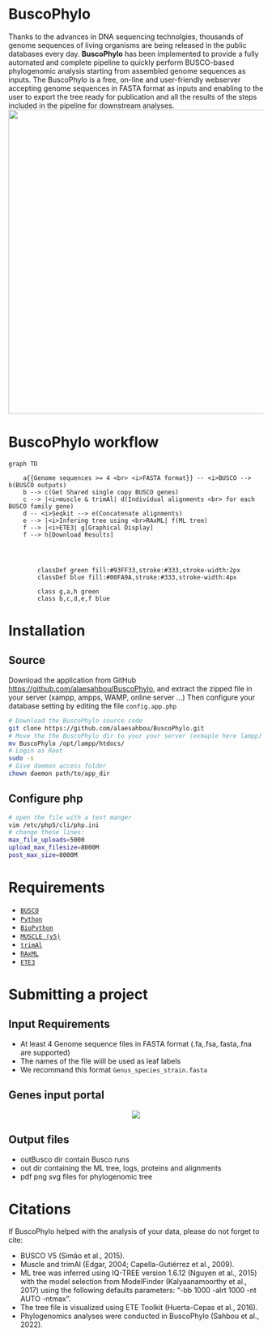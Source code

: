 # BuscoPhylo
Thanks to the advances in DNA sequencing technolgies, thousands of genome sequences of living organisms are being released in the public databases every day.  **BuscoPhylo** has been implemented to provide a fully automated and complete pipeline to quickly perform BUSCO-based phylogenomic analysis starting from assembled genome sequences as inputs. The BuscoPhylo is a free, on-line and user-friendly webserver accepting genome sequences in FASTA format as inputs and enabling to the user to export the tree ready for publication and all the results of the steps included in the pipeline for downstream analyses.
 <br>
<img src="https://user-images.githubusercontent.com/22656460/182361469-27351a30-7a7d-441e-9824-967b1078b161.png" align="center" width="600">

# BuscoPhylo workflow
```mermaid
graph TD
    
    a{{Genome sequences >= 4 <br> <i>FASTA format}} -- <i>BUSCO --> b(BUSCO outputs)
    b --> c(Get Shared single copy BUSCO genes)
    c --> |<i>muscle & trimAl| d(Individual alignments <br> for each BUSCO family gene)
    d -- <i>Seqkit --> e(Concatenate alignments)
    e --> |<i>Infering tree using <br>RAxML| f(ML tree)
    f --> |<i>ETE3| g[Graphical Display]
    f --> h[Download Results]
 



        classDef green fill:#93FF33,stroke:#333,stroke-width:2px
        classDef blue fill:#00FA9A,stroke:#333,stroke-width:4px
       
        class g,a,h green
        class b,c,d,e,f blue
 ```      
 
# Installation
## Source
Download the application from GitHub https://github.com/alaesahbou/BuscoPhylo, and extract the zipped file in your server (xampp, ampps, WAMP, online server …)
Then configure your database setting by editing the file <code>config.app.php</code>
````bash
# Download the BuscoPhylo source code 
git clone https://github.com/alaesahbou/BuscoPhylo.git
# Move the the BuscoPhylo dir to your your server (exmaple here lampp)
mv BuscoPhylo /opt/lampp/htdocs/
# Login as Root
sudo -s
# Give daemon access folder
chown daemon path/to/app_dir
````

## Configure php
````bash
# open the file with a text manger
vim /etc/php5/cli/php.ini
# change these lines:
max_file_uploads=5000
upload_max_filesize=8000M
post_max_size=8000M
````

# Requirements
<ul>
  <li><code><a href="https://busco.ezlab.org/busco_userguide.html">BUSCO</a></code></li>
  <li><code><a href="https://www.python.org/">Python</a></code></li>
  <li><code><a href="https://biopython.org/">BioPython</a></code></li>
  <li><code><a href="https://www.drive5.com/muscle/">MUSCLE (v5)</a></code></li>
  <li><code><a href="http://trimal.cgenomics.org/">trimAl</a></code></li>
  <li><code><a href="http://https://raxml-ng.vital-it.ch/#/" >RAxML</a></code></li>
  <li><code><a href="http://etetoolkit.org/download/">ETE3</a></code></li>
</ul>

# Submitting a project
## Input Requirements
- At least 4 Genome sequence files in FASTA format (.fa,.fsa,.fasta,.fna are supported)
- The names of the file wiill be used as leaf labels 
- We recommand this format <code>Genus_species_strain.fasta</code>

## Genes input portal
<center><img src="https://user-images.githubusercontent.com/60272832/183297851-9c4afdb6-7e73-4a54-b31a-2e24aedbbb88.png"></center>

## Output files
- outBusco dir contain Busco runs
- out dir containing the ML tree, logs, proteins and alignments
- pdf png svg files for phylogenomic tree



# Citations
If BuscoPhylo helped with the analysis of your data, please do not forget to cite:

- BUSCO V5 (Simão et al., 2015).
- Muscle and trimAl (Edgar, 2004; Capella-Gutiérrez et al., 2009).
- ML tree was inferred using IQ-TREE version 1.6.12 (Nguyen et al., 2015) with the model selection from ModelFinder (Kalyaanamoorthy et al., 2017) using the following defaults parameters: “-bb 1000 -alrt 1000 -nt AUTO -ntmax”.
- The tree file is visualized using ETE Toolkit (Huerta-Cepas et al., 2016).
- Phylogenomics analyses were conducted in BuscoPhylo (Sahbou et al., 2022).
